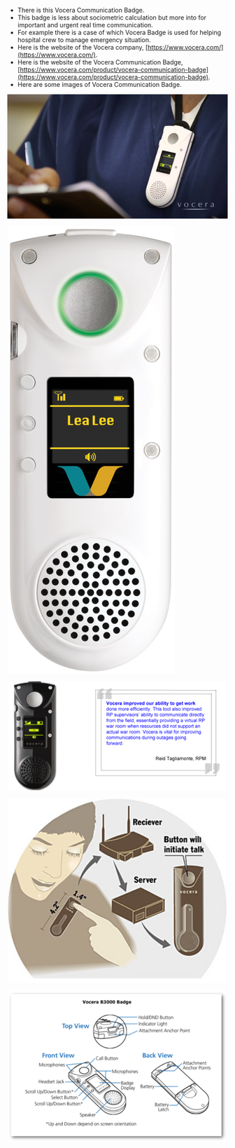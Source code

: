 * There is this Vocera Communication Badge.
* This badge is less about sociometric calculation but more into for important and urgent real time communication.
* For example there is a case of which Vocera Badge is used for helping hospital crew to manage emergency situation.
* Here is the website of the Vocera company, [https://www.vocera.com/](https://www.vocera.com/).
* Here is the website of the Vocera Communication Badge, [https://www.vocera.com/product/vocera-communication-badge](https://www.vocera.com/product/vocera-communication-badge).
* Here are some images of Vocera Communication Badge.

![./20161106-2302-gmt+2-brp-state-of-the-art-7-vocera-badge-1.png](./20161106-2302-gmt+2-brp-state-of-the-art-7-vocera-badge-1.png)

![./20161106-2302-gmt+2-brp-state-of-the-art-7-vocera-badge-2.png](./20161106-2302-gmt+2-brp-state-of-the-art-7-vocera-badge-2.png)

![./20161106-2302-gmt+2-brp-state-of-the-art-7-vocera-badge-3.png](./20161106-2302-gmt+2-brp-state-of-the-art-7-vocera-badge-3.png)

![./20161106-2302-gmt+2-brp-state-of-the-art-7-vocera-badge-4.png](./20161106-2302-gmt+2-brp-state-of-the-art-7-vocera-badge-4.png)

![./20161106-2302-gmt+2-brp-state-of-the-art-7-vocera-badge-5.png](./20161106-2302-gmt+2-brp-state-of-the-art-7-vocera-badge-5.png)